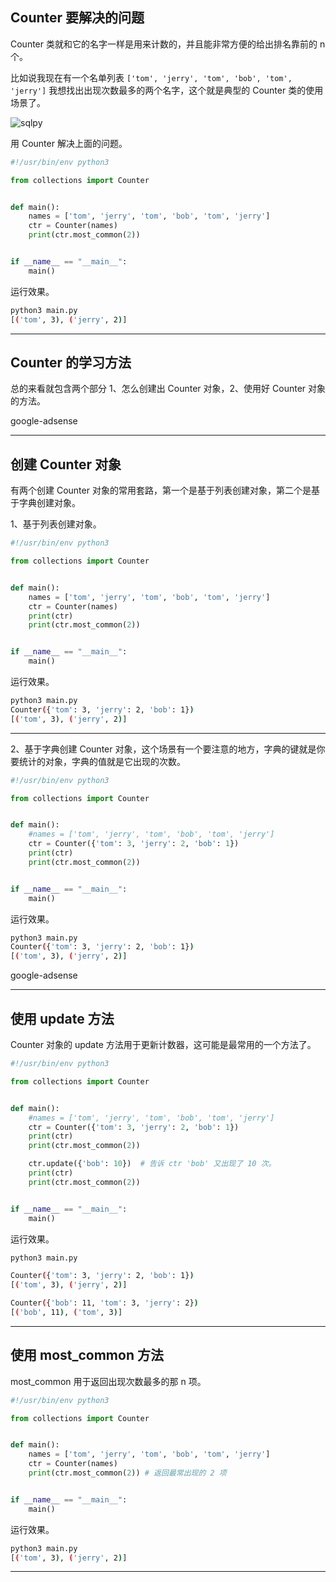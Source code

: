 ## Counter 要解决的问题
Counter 类就和它的名字一样是用来计数的，并且能非常方便的给出排名靠前的 n 个。

比如说我现在有一个名单列表 `['tom', 'jerry', 'tom', 'bob', 'tom', 'jerry']` 我想找出出现次数最多的两个名字，这个就是典型的 Counter 类的使用场景了。

![sqlpy](static/2020-22/sqlpy-0608-b.jpg)

用 Counter 解决上面的问题。

```python
#!/usr/bin/env python3

from collections import Counter


def main():
    names = ['tom', 'jerry', 'tom', 'bob', 'tom', 'jerry']
    ctr = Counter(names)
    print(ctr.most_common(2))


if __name__ == "__main__":
    main()

```
运行效果。
```bash
python3 main.py 
[('tom', 3), ('jerry', 2)]
```

---

## Counter 的学习方法
总的来看就包含两个部分 1、怎么创建出 Counter 对象，2、使用好 Counter 对象的方法。

google-adsense

---

## 创建 Counter 对象
有两个创建 Counter 对象的常用套路，第一个是基于列表创建对象，第二个是基于字典创建对象。

1、基于列表创建对象。
```python
#!/usr/bin/env python3

from collections import Counter


def main():
    names = ['tom', 'jerry', 'tom', 'bob', 'tom', 'jerry']
    ctr = Counter(names)
    print(ctr)
    print(ctr.most_common(2))


if __name__ == "__main__":
    main()

```
运行效果。
```bash
python3 main.py 
Counter({'tom': 3, 'jerry': 2, 'bob': 1})
[('tom', 3), ('jerry', 2)]
```

---

2、基于字典创建 Counter 对象，这个场景有一个要注意的地方，字典的键就是你要统计的对象，字典的值就是它出现的次数。
```python
#!/usr/bin/env python3

from collections import Counter


def main():
    #names = ['tom', 'jerry', 'tom', 'bob', 'tom', 'jerry']
    ctr = Counter({'tom': 3, 'jerry': 2, 'bob': 1})
    print(ctr)
    print(ctr.most_common(2))


if __name__ == "__main__":
    main()

```
运行效果。
```bash
python3 main.py 
Counter({'tom': 3, 'jerry': 2, 'bob': 1})
[('tom', 3), ('jerry', 2)]
```

google-adsense

---


## 使用 update 方法
Counter 对象的 update 方法用于更新计数器，这可能是最常用的一个方法了。
```python
#!/usr/bin/env python3

from collections import Counter


def main():
    #names = ['tom', 'jerry', 'tom', 'bob', 'tom', 'jerry']
    ctr = Counter({'tom': 3, 'jerry': 2, 'bob': 1})
    print(ctr)
    print(ctr.most_common(2))

    ctr.update({'bob': 10})  # 告诉 ctr 'bob' 又出现了 10 次。
    print(ctr)
    print(ctr.most_common(2))


if __name__ == "__main__":
    main()

```

运行效果。

```bash
python3 main.py 

Counter({'tom': 3, 'jerry': 2, 'bob': 1})
[('tom', 3), ('jerry', 2)]

Counter({'bob': 11, 'tom': 3, 'jerry': 2})
[('bob', 11), ('tom', 3)]
```

---

## 使用 most_common 方法

most_common 用于返回出现次数最多的那 n 项。
```python
#!/usr/bin/env python3

from collections import Counter


def main():
    names = ['tom', 'jerry', 'tom', 'bob', 'tom', 'jerry']
    ctr = Counter(names)
    print(ctr.most_common(2)) # 返回最常出现的 2 项


if __name__ == "__main__":
    main()

```
运行效果。
```bash
python3 main.py 
[('tom', 3), ('jerry', 2)]
```

---

